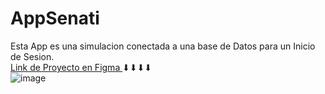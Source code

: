 # AppSenati
Esta App es una simulacion conectada a una base de Datos para un Inicio de Sesion. <br>
[Link de Proyecto en Figma ](https://www.figma.com/file/nzRYUvWupBw6xPuX43hJhc/Untitled?type=design&node-id=0%3A1&mode=dev&t=bcj12vpdWdPkWNUx-1) ⬇⬇⬇⬇ <br>
![image](https://github.com/RocioColupu/AppSenati/assets/124740285/01f3c1ae-57c5-463c-9f92-145d458f5892)
